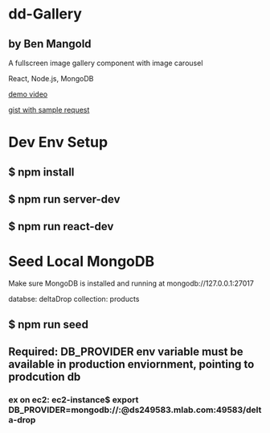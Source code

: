 # dd-Gallery
## by Ben Mangold

A fullscreen image gallery component with image carousel

React, Node.js, MongoDB

[demo video](https://www.dropbox.com/s/car3drvf8wecmhx/dd-gallery-screencap.mov?dl=0)

[gist with sample request](https://gist.github.com/benmangold/e686d23d396359a2a1314d489b799cbd)

# Dev Env Setup
## $ npm install
## $ npm run server-dev
## $ npm run react-dev

# Seed Local MongoDB
Make sure MongoDB is installed and running at mongodb://127.0.0.1:27017

databse: deltaDrop
collection: products
## $ npm run seed

## Required: DB_PROVIDER env variable must be available in production enviornment, pointing to prodcution db
### ex on ec2: ec2-instance$ export DB_PROVIDER=mongodb://<un>:<pw>@ds249583.mlab.com:49583/delta-drop

